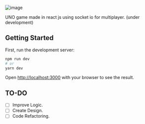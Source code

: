 ![image](https://user-images.githubusercontent.com/36079548/121036214-f7af3f80-c784-11eb-8d28-8dbcf9a223c9.png)

UNO game made in react js using socket io for multiplayer. (under development)

## Getting Started

First, run the development server:

```bash
npm run dev
# or
yarn dev
```

Open [http://localhost:3000](http://localhost:3000) with your browser to see the result.

## TO-DO

- [ ] Improve Logic.
- [ ] Create Design.
- [ ] Code Refactoring.
